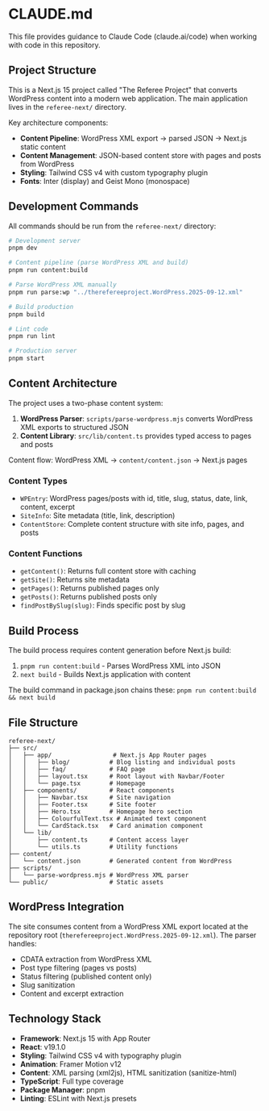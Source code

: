 # CLAUDE.md

This file provides guidance to Claude Code (claude.ai/code) when working with code in this repository.

## Project Structure

This is a Next.js 15 project called "The Referee Project" that converts WordPress content into a modern web application. The main application lives in the `referee-next/` directory.

Key architecture components:
- **Content Pipeline**: WordPress XML export → parsed JSON → Next.js static content
- **Content Management**: JSON-based content store with pages and posts from WordPress
- **Styling**: Tailwind CSS v4 with custom typography plugin
- **Fonts**: Inter (display) and Geist Mono (monospace)

## Development Commands

All commands should be run from the `referee-next/` directory:

```bash
# Development server
pnpm dev

# Content pipeline (parse WordPress XML and build)
pnpm run content:build

# Parse WordPress XML manually
pnpm run parse:wp "../therefereeproject.WordPress.2025-09-12.xml"

# Build production
pnpm build

# Lint code
pnpm run lint

# Production server
pnpm start
```

## Content Architecture

The project uses a two-phase content system:

1. **WordPress Parser**: `scripts/parse-wordpress.mjs` converts WordPress XML exports to structured JSON
2. **Content Library**: `src/lib/content.ts` provides typed access to pages and posts

Content flow: WordPress XML → `content/content.json` → Next.js pages

### Content Types
- `WPEntry`: WordPress pages/posts with id, title, slug, status, date, link, content, excerpt
- `SiteInfo`: Site metadata (title, link, description)  
- `ContentStore`: Complete content structure with site info, pages, and posts

### Content Functions
- `getContent()`: Returns full content store with caching
- `getSite()`: Returns site metadata
- `getPages()`: Returns published pages only
- `getPosts()`: Returns published posts only
- `findPostBySlug(slug)`: Finds specific post by slug

## Build Process

The build process requires content generation before Next.js build:
1. `pnpm run content:build` - Parses WordPress XML into JSON
2. `next build` - Builds Next.js application with content

The build command in package.json chains these: `pnpm run content:build && next build`

## File Structure

```
referee-next/
├── src/
│   ├── app/                 # Next.js App Router pages
│   │   ├── blog/           # Blog listing and individual posts
│   │   ├── faq/            # FAQ page
│   │   ├── layout.tsx      # Root layout with Navbar/Footer
│   │   └── page.tsx        # Homepage
│   ├── components/         # React components
│   │   ├── Navbar.tsx      # Site navigation
│   │   ├── Footer.tsx      # Site footer  
│   │   ├── Hero.tsx        # Homepage hero section
│   │   ├── ColourfulText.tsx # Animated text component
│   │   └── CardStack.tsx   # Card animation component
│   └── lib/
│       ├── content.ts      # Content access layer
│       └── utils.ts        # Utility functions
├── content/
│   └── content.json        # Generated content from WordPress
├── scripts/
│   └── parse-wordpress.mjs # WordPress XML parser
└── public/                 # Static assets
```

## WordPress Integration

The site consumes content from a WordPress XML export located at the repository root (`therefereeproject.WordPress.2025-09-12.xml`). The parser handles:
- CDATA extraction from WordPress XML
- Post type filtering (pages vs posts)  
- Status filtering (published content only)
- Slug sanitization
- Content and excerpt extraction

## Technology Stack

- **Framework**: Next.js 15 with App Router
- **React**: v19.1.0
- **Styling**: Tailwind CSS v4 with typography plugin
- **Animation**: Framer Motion v12
- **Content**: XML parsing (xml2js), HTML sanitization (sanitize-html)
- **TypeScript**: Full type coverage
- **Package Manager**: pnpm
- **Linting**: ESLint with Next.js presets